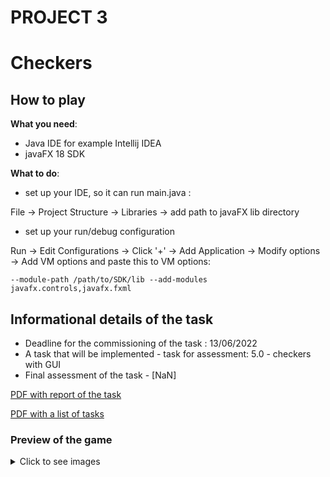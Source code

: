 # PROJECT 3


# Checkers


## How to play
**What you need**:
- Java IDE for example Intellij IDEA
- javaFX 18 SDK

**What to do**:
- set up your IDE, so it can run main.java :

File -> Project Structure -> Libraries -> add path to javaFX lib directory
- set up your run/debug configuration 

Run -> Edit Configurations -> Click '+'  -> Add Application -> Modify options -> Add VM options
  and paste this to VM options: 

```--module-path /path/to/SDK/lib --add-modules javafx.controls,javafx.fxml```

## Informational details of the task
- Deadline for the commissioning of the task : 13/06/2022
- A task that will be implemented  - task for assessment: 5.0 - checkers with GUI
- Final assessment of the task  - [NaN]

[PDF with report of the task ](https://gitlab.com/JasinskiR259384/pamsi-2022/-/blob/main/PROJECT_3/Report_PAMSI_3.pdf)

[PDF with a list of tasks ](https://gitlab.com/JasinskiR259384/pamsi-2022/-/blob/main/PROJECT_3/proj3.pdf)

### Preview of the game
<details><summary>Click to see images</summary>

![](images/readme/preview.png)
![](images/readme/settings.png)
![](images/readme/game.png)
</details>
